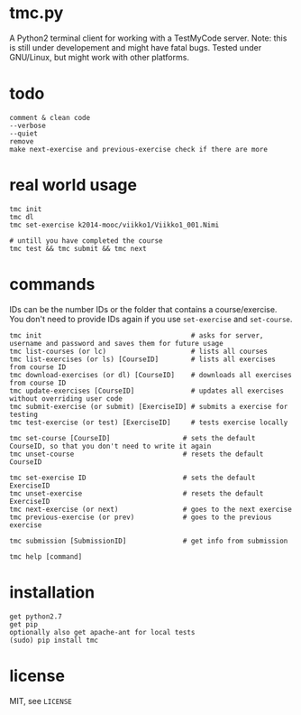 tmc.py
======

A Python2 terminal client for working with a TestMyCode server.
Note: this is still under developement and might have fatal bugs.
Tested under GNU/Linux, but might work with other platforms.

todo
====

    comment & clean code
    --verbose
    --quiet
    remove
    make next-exercise and previous-exercise check if there are more

real world usage
================

    tmc init
    tmc dl
    tmc set-exercise k2014-mooc/viikko1/Viikko1_001.Nimi

    # untill you have completed the course
    tmc test && tmc submit && tmc next

commands
========

IDs can be the number IDs or the folder that contains a course/exercise.
You don't need to provide IDs again if you use `set-exercise` and `set-course`.

    tmc init                                     # asks for server, username and password and saves them for future usage
    tmc list-courses (or lc)                     # lists all courses
    tmc list-exercises (or ls) [CourseID]        # lists all exercises from course ID
    tmc download-exercises (or dl) [CourseID]    # downloads all exercises from course ID
    tmc update-exercises [CourseID]              # updates all exercises without overriding user code
    tmc submit-exercise (or submit) [ExerciseID] # submits a exercise for testing
    tmc test-exercise (or test) [ExerciseID]     # tests exercise locally

    tmc set-course [CourseID]                  # sets the default CourseID, so that you don't need to write it again
    tmc unset-course                           # resets the default CourseID

    tmc set-exercise ID                        # sets the default ExerciseID
    tmc unset-exercise                         # resets the default ExerciseID
    tmc next-exercise (or next)                # goes to the next exercise
    tmc previous-exercise (or prev)            # goes to the previous exercise

    tmc submission [SubmissionID]              # get info from submission

    tmc help [command]


installation
============

    get python2.7
    get pip
    optionally also get apache-ant for local tests
    (sudo) pip install tmc

license
=======

MIT, see `LICENSE`